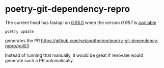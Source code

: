 # poetry-git-dependency-repro

The current head has fastapi on [0.95.0](https://github.com/yetanotherion/poetry-git-dependency-repro/blob/ad3afb38d75a2707cd671f64d3a90b860fa8e83c/poetry.lock#L26) when the version *0.95.1* is [available](https://github.com/tiangolo/fastapi/releases)

```
poetry update
```

generates the PR https://github.com/yetanotherion/poetry-git-dependency-repro/pull/3

Instead of running that manually, it would be great if renovate would generate such a PR automatically.
